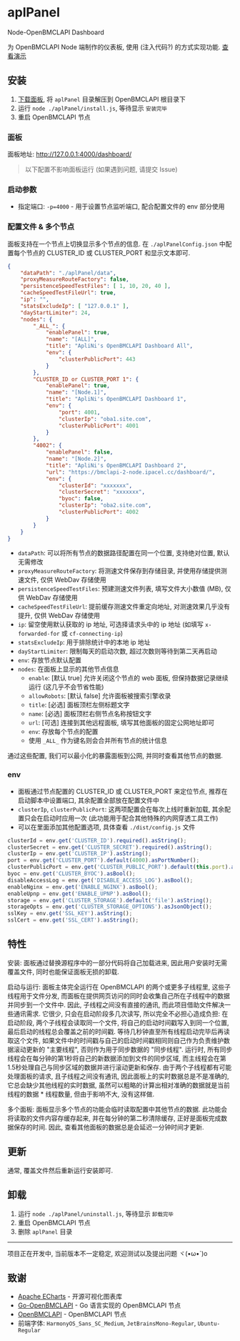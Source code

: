 # aplPanel
Node-OpenBMCLAPI Dashboard

为 OpenBMCLAPI Node 端制作的仪表板, 使用 (注入代码?) 的方式实现功能. [查看演示](https://bmclapi-2-node.ipacel.cc/dashboard/)

## 安装
1. [下载面板](https://github.com/ApliNi/aplPanel/releases), 将 `aplPanel` 目录解压到 OpenBMCLAPI 根目录下
2. 运行 `node ./aplPanel/install.js`, 等待显示 `安装完毕`
3. 重启 OpenBMCLAPI 节点

### 面板
面板地址: http://127.0.0.1:4000/dashboard/

> 以下配置不影响面板运行 (如果遇到问题, 请提交 Issue)

### 启动参数
- 指定端口: `-p=4000` - 用于设置节点监听端口, 配合配置文件的 env 部分使用

### 配置文件 & 多个节点
面板支持在一个节点上切换显示多个节点的信息.
在 `./aplPanelConfig.json` 中配置每个节点的 CLUSTER_ID 或 CLUSTER_PORT 和显示文本即可.

```json
{
	"dataPath": "./aplPanel/data",
	"proxyMeasureRouteFactory": false,
	"persistenceSpeedTestFiles": [ 1, 10, 20, 40 ],
	"cacheSpeedTestFileUrl": true,
	"ip": "",
	"statsExcludeIp": [ "127.0.0.1" ],
	"dayStartLimiter": 24,
	"nodes": {
		"_ALL_": {
			"enablePanel": true,
			"name": "[ALL]",
			"title": "ApliNi's OpenBMCLAPI Dashboard All",
			"env": {
				"clusterPublicPort": 443
			}
		},
		"CLUSTER_ID or CLUSTER_PORT 1": {
			"enablePanel": true,
			"name": "[Node.1]",
			"title": "ApliNi's OpenBMCLAPI Dashboard 1",
			"env": {
				"port": 4001,
				"clusterIp": "oba1.site.com",
				"clusterPublicPort": 4001
			}
		},
		"4002": {
			"enablePanel": false,
			"name": "[Node.2]",
			"title": "ApliNi's OpenBMCLAPI Dashboard 2",
			"url": "https://bmclapi-2-node.ipacel.cc/dashboard/",
			"env": {
				"clusterId": "xxxxxxx",
				"clusterSecret": "xxxxxxx",
				"byoc": false,
				"clusterIp": "oba2.site.com",
				"clusterPublicPort": 4002
			}
		}
	}
}
```

- `dataPath`: 可以将所有节点的数据路径配置在同一个位置, 支持绝对位置, 默认无需修改
- `proxyMeasureRouteFactory`: 将测速文件保存到存储目录, 并使用存储提供测速文件, 仅供 WebDav 存储使用
- `persistenceSpeedTestFiles`: 预建测速文件列表, 填写文件大小数值 (MB), 仅供 WebDav 存储使用
- `cacheSpeedTestFileUrl`: 提前缓存测速文件重定向地址, 对测速效果几乎没有提升, 仅供 WebDav 存储使用
- `ip`: 留空使用默认获取的 ip 地址, 可选择请求头中的 ip 地址 (如填写 `x-forwarded-for` 或 `cf-connecting-ip`)
- `statsExcludeIp`: 用于排除统计中的本地 ip 地址
- `dayStartLimiter`: 限制每天的启动次数, 超过次数则等待到第二天再启动
- `env`: 存放节点默认配置
- `nodes`: 在面板上显示的其他节点信息
	- `enable`: [默认 true] 允许关闭这个节点的 web 面板, 但保持数据记录继续运行 (这几乎不会节省性能)
	- `allowRobots`: [默认 false] 允许面板被搜索引擎收录
	- `title`: [必选] 面板顶栏左侧标题文字
	- `name`: [必选] 面板顶栏右侧节点名称按钮文字
	- `url`: [可选] 连接到其他远程面板, 填写其他面板的固定公网地址即可
	- `env`: 存放每个节点的配置
	- 使用 `_ALL_` 作为键名则会合并所有节点的统计信息

通过这些配置, 我们可以最小化的暴露面板到公网, 并同时查看其他节点的数据.

### env
- 面板通过节点配置的 CLUSTER_ID 或 CLUSTER_PORT 来定位节点, 推荐在启动脚本中设置端口, 其余配置全部放在配置文件中
- `clusterIp`, `clusterPublicPort`: 这两项配置会在每次上线时重新加载, 其余配置只会在启动时应用一次 (此功能用于配合其他特殊的内网穿透工具工作)
- 可以在里面添加其他配置选项, 具体查看 `./dist/config.js` 文件
```js
clusterId = env.get('CLUSTER_ID').required().asString();
clusterSecret = env.get('CLUSTER_SECRET').required().asString();
clusterIp = env.get('CLUSTER_IP').asString();
port = env.get('CLUSTER_PORT').default(4000).asPortNumber();
clusterPublicPort = env.get('CLUSTER_PUBLIC_PORT').default(this.port).asPortNumber();
byoc = env.get('CLUSTER_BYOC').asBool();
disableAccessLog = env.get('DISABLE_ACCESS_LOG').asBool();
enableNginx = env.get('ENABLE_NGINX').asBool();
enableUpnp = env.get('ENABLE_UPNP').asBool();
storage = env.get('CLUSTER_STORAGE').default('file').asString();
storageOpts = env.get('CLUSTER_STORAGE_OPTIONS').asJsonObject();
sslKey = env.get('SSL_KEY').asString();
sslCert = env.get('SSL_CERT').asString();
```

## 特性
安装:
面板通过替换源程序中的一部分代码将自己加载进来, 因此用户安装时无需覆盖文件, 同时也能保证面板无损的卸载.

启动与运行:
面板主体完全运行在 OpenBMCLAPI 的两个或更多子线程里, 这些子线程用于文件分发, 而面板在提供网页访问的同时会收集自己所在子线程中的数据并同步到一个文件中.
因此, 子线程之间没有直接的通讯, 而此项目借助文件解决一些通讯需求. 它很少, 只会在启动阶段多几次读写, 所以完全不必担心造成负担:
在启动阶段, 两个子线程会读取同一个文件, 将自己的启动时间戳写入到同一个位置, 最后启动的线程总会覆盖之前的时间戳.
等待几秒钟直至所有线程启动完毕后再读取这个文件, 如果文件中的时间戳与自己的启动时间戳相同则自己作为负责维护数据滚动更新的 "主要线程", 否则作为用于同步数据的 "同步线程".
运行时, 所有同步线程会在每分钟的第1秒将自己的新数据添加到文件的同步区域, 而主线程会在第1.5秒处理自己与同步区域的数据并进行滚动更新和保存.
由于两个子线程都有可能处理面板的请求, 且子线程之间没有通讯, 因此面板上的实时数据总是不是准确的, 它总会缺少其他线程的实时数据, 虽然可以粗略的计算出相对准确的数据就是当前线程的数据 * 线程数量, 但由于影响不大, 没有这样做.

多个面板:
面板显示多个节点的功能会临时读取配置中其他节点的数据. 此功能会将读取的文件内容存缓存起来, 并在每分钟的第二秒清除缓存, 正好是面板完成数据保存的时间.
因此, 查看其他面板的数据总是会延迟一分钟时间才更新.

## 更新
通常, 覆盖文件然后重新运行安装即可.

## 卸载
1. 运行 `node ./aplPanel/uninstall.js`, 等待显示 `卸载完毕`
2. 重启 OpenBMCLAPI 节点
3. 删除 `aplPanel` 目录

---

项目正在开发中, 当前版本不一定稳定, 欢迎测试以及提出问题 ヾ(•ω•`)o

## 致谢
- [Apache ECharts](https://echarts.apache.org/) - 开源可视化图表库
- [Go-OpenBMCLAPI](https://github.com/LiterMC/go-openbmclapi) - Go 语言实现的 OpenBMCLAPI 节点
- [OpenBMCLAPI](https://github.com/bangbang93/openbmclapi) - OpenBMCLAPI 节点
- 前端字体: `HarmonyOS_Sans_SC_Medium`, `JetBrainsMono-Regular`, `Ubuntu-Regular`
